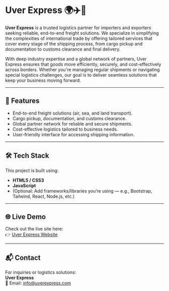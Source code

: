 # Uver Express 🌍✈️🚢  

**Uver Express** is a trusted logistics partner for importers and exporters seeking reliable, end-to-end freight solutions. We specialize in simplifying the complexities of international trade by offering tailored services that cover every stage of the shipping process, from cargo pickup and documentation to customs clearance and final delivery.  

With deep industry expertise and a global network of partners, Uver Express ensures that goods move efficiently, securely, and cost-effectively across borders. Whether you're managing regular shipments or navigating special logistics challenges, our goal is to deliver seamless solutions that keep your business moving forward.  

---

## 🚀 Features
- End-to-end freight solutions (air, sea, and land transport).  
- Cargo pickup, documentation, and customs clearance.  
- Global partner network for reliable and secure shipments.  
- Cost-effective logistics tailored to business needs.  
- User-friendly interface for accessing shipping information.  

---

## 🛠️ Tech Stack
This project is built using:
- **HTML5 / CSS3**  
- **JavaScript**  
- (Optional: Add frameworks/libraries you’re using — e.g., Bootstrap, Tailwind, React, Node.js, etc.)  

---

## 🌐 Live Demo
Check out the live site here:  
👉 [Uver Express Website](http://uverexpress-001-site5.mtempurl.com/index.html)  

---

## 📬 Contact  

For inquiries or logistics solutions:  
**Uver Express**  
📧 Email: info@uverexpress.com
